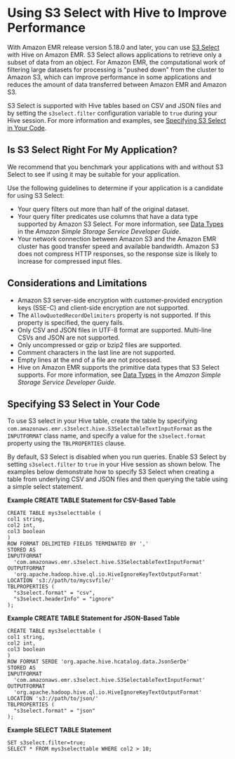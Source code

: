 # Using S3 Select with Hive to Improve Performance<a name="emr-hive-s3select"></a>

With Amazon EMR release version 5\.18\.0 and later, you can use [S3 Select](https://aws.amazon.com/blogs/aws/s3-glacier-select/) with Hive on Amazon EMR\. S3 Select allows applications to retrieve only a subset of data from an object\. For Amazon EMR, the computational work of filtering large datasets for processing is "pushed down" from the cluster to Amazon S3, which can improve performance in some applications and reduces the amount of data transferred between Amazon EMR and Amazon S3\.

S3 Select is supported with Hive tables based on CSV and JSON files and by setting the `s3select.filter` configuration variable to `true` during your Hive session\. For more information and examples, see [Specifying S3 Select in Your Code](#emr-hive-s3select-specify)\.

## Is S3 Select Right For My Application?<a name="emr-hive-s3select-apps"></a>

We recommend that you benchmark your applications with and without S3 Select to see if using it may be suitable for your application\.

Use the following guidelines to determine if your application is a candidate for using S3 Select:
+ Your query filters out more than half of the original dataset\.
+ Your query filter predicates use columns that have a data type supported by Amazon S3 Select\. For more information, see [Data Types](https://docs.aws.amazon.com/AmazonS3/latest/dev/s3-glacier-select-sql-reference-data-types.html) in the *Amazon Simple Storage Service Developer Guide*\.
+ Your network connection between Amazon S3 and the Amazon EMR cluster has good transfer speed and available bandwidth\. Amazon S3 does not compress HTTP responses, so the response size is likely to increase for compressed input files\.

## Considerations and Limitations<a name="emr-hive-s3select-considerations"></a>
+ Amazon S3 server\-side encryption with customer\-provided encryption keys \(SSE\-C\) and client\-side encryption are not supported\. 
+ The `AllowQuotedRecordDelimiters` property is not supported\. If this property is specified, the query fails\.
+ Only CSV and JSON files in UTF\-8 format are supported\. Multi\-line CSVs and JSON are not supported\.
+ Only uncompressed or gzip or bzip2 files are supported\.
+ Comment characters in the last line are not supported\.
+ Empty lines at the end of a file are not processed\.
+ Hive on Amazon EMR supports the primitive data types that S3 Select supports\. For more information, see [Data Types](https://docs.aws.amazon.com/AmazonS3/latest/dev/s3-glacier-select-sql-reference-data-types.html) in the *Amazon Simple Storage Service Developer Guide*\.

## Specifying S3 Select in Your Code<a name="emr-hive-s3select-specify"></a>

To use S3 select in your Hive table, create the table by specifying `com.amazonaws.emr.s3select.hive.S3SelectableTextInputFormat` as the `INPUTFORMAT` class name, and specify a value for the `s3select.format` property using the `TBLPROPERTIES` clause\.

By default, S3 Select is disabled when you run queries\. Enable S3 Select by setting `s3select.filter` to `true` in your Hive session as shown below\. The examples below demonstrate how to specify S3 Select when creating a table from underlying CSV and JSON files and then querying the table using a simple select statement\.

**Example CREATE TABLE Statement for CSV\-Based Table**  

```
CREATE TABLE mys3selecttable (
col1 string,
col2 int,
col3 boolean
)
ROW FORMAT DELIMITED FIELDS TERMINATED BY ','
STORED AS
INPUTFORMAT
  'com.amazonaws.emr.s3select.hive.S3SelectableTextInputFormat'
OUTPUTFORMAT
  'org.apache.hadoop.hive.ql.io.HiveIgnoreKeyTextOutputFormat'
LOCATION 's3://path/to/mycsvfile/'
TBLPROPERTIES (
  "s3select.format" = "csv",
  "s3select.headerInfo" = "ignore"
);
```

**Example CREATE TABLE Statement for JSON\-Based Table**  

```
CREATE TABLE mys3selecttable (
col1 string,
col2 int,
col3 boolean
)
ROW FORMAT SERDE 'org.apache.hive.hcatalog.data.JsonSerDe'
STORED AS
INPUTFORMAT
  'com.amazonaws.emr.s3select.hive.S3SelectableTextInputFormat'
OUTPUTFORMAT
  'org.apache.hadoop.hive.ql.io.HiveIgnoreKeyTextOutputFormat'
LOCATION 's3://path/to/json/'
TBLPROPERTIES (
  "s3select.format" = "json"
);
```

**Example SELECT TABLE Statement**  

```
SET s3select.filter=true;
SELECT * FROM mys3selecttable WHERE col2 > 10;
```